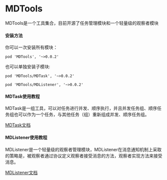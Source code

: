 # MDTools


MDTools是一个工具集合，目前开源了任务管理模块和一个轻量级的观察者模块

#### 安装方法

你可以一次安装所有模块：

    pod 'MDTools', '~>0.0.2'

也可以单独安装子模块:

    pod 'MDTools/MDTask', '~>0.0.2'

    pod 'MDTools/MDListener', '~>0.0.2'

#### MDTask使用教程

MDTask是一组工具，可以对任务进行并发、顺序执行，并且并发任务组、顺序任务组也可以作为一个任务，与其他任务（组）重新组成并发、顺序任务组。

[MDTask文档](https://github.com/yangchenlarkin/MDTools/wiki/MDTask)

#### MDListener使用教程

MDListener是一个轻量级的观察者管理模块，MDListener在消息通知机制上采取的策略是，被观察者通过协议定义观察者接受消息的方法，观察者实现方法来接受消息。

[MDListener文档](https://github.com/yangchenlarkin/MDTools/wiki/MDListener)

